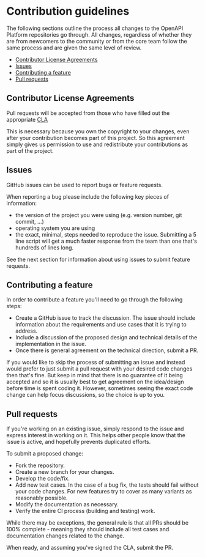 # Contribution guidelines

The following sections outline the process all changes to the OpenAPI Platform repositories go through.  All changes, regardless of whether they are from newcomers to the community or from the core team follow the same process and are given the same level of review.

- [Contributor License Agreements](#contributor-license-agreements)
- [Issues](#issues)
- [Contributing a feature](#contributing-a-feature)
- [Pull requests](#pull-requests)

## Contributor License Agreements

Pull requests will be accepted from those who have filled out the appropriate [CLA](docs/contributing)

This is necessary because you own the copyright to your changes, even after your contribution becomes part of this project. So this agreement simply gives us permission to use and redistribute your contributions as part of the project.

## Issues

GitHub issues can be used to report bugs or feature requests.

When reporting a bug please include the following key pieces of information:
- the version of the project you were using (e.g. version number, git commit, ...)
- operating system you are using
- the exact, minimal, steps needed to reproduce the issue.
  Submitting a 5 line script will get a much faster response from the team than one that's hundreds of lines long.

See the next section for information about using issues to submit feature requests.

## Contributing a feature

In order to contribute a feature you'll need to go through the following steps:
- Create a GitHub issue to track the discussion. The issue should include information  about the requirements and use cases that it is trying to address.
- Include a discussion of the proposed design and technical details of the  implementation in the issue.
- Once there is general agreement on the technical direction, submit a PR.

If you would like to skip the process of submitting an issue and instead would prefer to just submit a pull request with your desired code changes then that's fine. But keep in mind that there is no guarantee of it being accepted and so it is usually best to get agreement on the idea/design before time is spent coding it. However, sometimes seeing the exact code change can help focus discussions, so the choice is up to you.

## Pull requests

If you're working on an existing issue, simply respond to the issue and express interest in working on it. This helps other people know that the issue is active, and hopefully prevents duplicated efforts.

To submit a proposed change:
- Fork the repository.
- Create a new branch for your changes.
- Develop the code/fix.
- Add new test cases. In the case of a bug fix, the tests should fail without your code changes. For new features try to cover as many variants as reasonably possible.
- Modify the documentation as necessary.
- Verify the entire CI process (building and testing) work.

While there may be exceptions, the general rule is that all PRs should be 100% complete - meaning they should include all test cases and documentation changes related to the change.

When ready, and assuming you've signed the CLA, submit the PR.